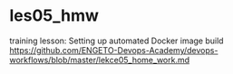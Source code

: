 # les05_hmw
training lesson: Setting up automated Docker image build
https://github.com/ENGETO-Devops-Academy/devops-workflows/blob/master/lekce05_home_work.md
